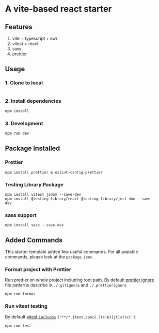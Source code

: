 # A vite-based react starter

## Features

1. vite + typescript + swr
2. vitest + react
3. sass
4. prettier

## Usage

### 1. Clone to local

```bash

```

### 2. Install dependencies

```bash
npm install
```

### 3. Development

```bash
npm run dev
```

## Package Installed

### Prettier

```
npm install prettier & eslint-config-prettier
```

### Testing Library Package

```
npm install vitest jsdom --save-dev
npm install @testing-library/react @testing-library/jest-dom --save-dev
```

### sass support

```
npm install sass --save-dev
```

## Added Commands

This starter template added few useful commands. For all avaiable commands, please look at the `package.json`.

### Format project with Prettier

Run prettier on whole project including root path.
By default [prettier ignore](https://prettier.io/docs/en/cli.html#--ignore-path) file patterns describe in `./.gitignore` and `./.prettierignore`

```
npm run format
```

### Run vitest testing

By default [vitest `includes`](https://vitest.dev/config/#include) `['**/*.{test,spec}.?(c|m)[jt]s?(x)']`.

```
npm run test
```
